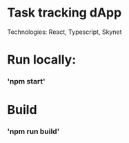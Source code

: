 # Task tracking dApp
Technologies: React, Typescript, Skynet

# Run locally:
### 'npm start'

# Build
### 'npm run build'
